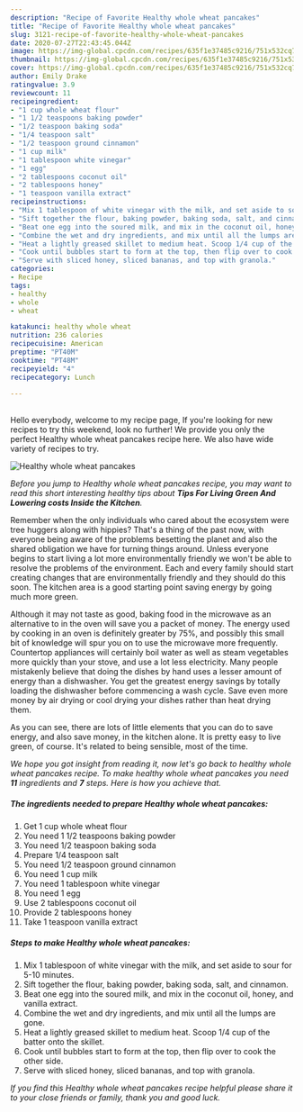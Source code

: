 ```yaml
---
description: "Recipe of Favorite Healthy whole wheat pancakes"
title: "Recipe of Favorite Healthy whole wheat pancakes"
slug: 3121-recipe-of-favorite-healthy-whole-wheat-pancakes
date: 2020-07-27T22:43:45.044Z
image: https://img-global.cpcdn.com/recipes/635f1e37485c9216/751x532cq70/healthy-whole-wheat-pancakes-recipe-main-photo.jpg
thumbnail: https://img-global.cpcdn.com/recipes/635f1e37485c9216/751x532cq70/healthy-whole-wheat-pancakes-recipe-main-photo.jpg
cover: https://img-global.cpcdn.com/recipes/635f1e37485c9216/751x532cq70/healthy-whole-wheat-pancakes-recipe-main-photo.jpg
author: Emily Drake
ratingvalue: 3.9
reviewcount: 11
recipeingredient:
- "1 cup whole wheat flour"
- "1 1/2 teaspoons baking powder"
- "1/2 teaspoon baking soda"
- "1/4 teaspoon salt"
- "1/2 teaspoon ground cinnamon"
- "1 cup milk"
- "1 tablespoon white vinegar"
- "1 egg"
- "2 tablespoons coconut oil"
- "2 tablespoons honey"
- "1 teaspoon vanilla extract"
recipeinstructions:
- "Mix 1 tablespoon of white vinegar with the milk, and set aside to sour for 5-10 minutes."
- "Sift together the flour, baking powder, baking soda, salt, and cinnamon."
- "Beat one egg into the soured milk, and mix in the coconut oil, honey, and vanilla extract."
- "Combine the wet and dry ingredients, and mix until all the lumps are gone."
- "Heat a lightly greased skillet to medium heat. Scoop 1/4 cup of the batter onto the skillet."
- "Cook until bubbles start to form at the top, then flip over to cook the other side."
- "Serve with sliced honey, sliced bananas, and top with granola."
categories:
- Recipe
tags:
- healthy
- whole
- wheat

katakunci: healthy whole wheat 
nutrition: 236 calories
recipecuisine: American
preptime: "PT40M"
cooktime: "PT48M"
recipeyield: "4"
recipecategory: Lunch

---
```

<br>
Hello everybody, welcome to my recipe page, If you're looking for new recipes to try this weekend, look no further! We provide you only the perfect Healthy whole wheat pancakes recipe here. We also have wide variety of recipes to try.
<br>


![Healthy whole wheat pancakes](https://img-global.cpcdn.com/recipes/635f1e37485c9216/751x532cq70/healthy-whole-wheat-pancakes-recipe-main-photo.jpg)

<i>Before you jump to Healthy whole wheat pancakes recipe, you may want to read this short interesting healthy tips about 
<strong>Tips For Living Green And Lowering costs Inside the Kitchen</strong>.</i>
</br>

Remember when the only individuals who cared about the ecosystem were tree huggers along with hippies? That's a thing of the past now, with everyone being aware of the problems besetting the planet and also the shared obligation we have for turning things around. Unless everyone begins to start living a lot more environmentally friendly we won't be able to resolve the problems of the environment. Each and every family should start creating changes that are environmentally friendly and they should do this soon. The kitchen area is a good starting point saving energy by going much more green.

Although it may not taste as good, baking food in the microwave as an alternative to in the oven will save you a packet of money. The energy used by cooking in an oven is definitely greater by 75%, and possibly this small bit of knowledge will spur you on to use the microwave more frequently. Countertop appliances will certainly boil water as well as steam vegetables more quickly than your stove, and use a lot less electricity. Many people mistakenly believe that doing the dishes by hand uses a lesser amount of energy than a dishwasher. You get the greatest energy savings by totally loading the dishwasher before commencing a wash cycle. Save even more money by air drying or cool drying your dishes rather than heat drying them.

As you can see, there are lots of little elements that you can do to save energy, and also save money, in the kitchen alone. It is pretty easy to live green, of course. It's related to being sensible, most of the time.


<i>We hope you got insight from reading it, now let's go back to healthy whole wheat pancakes recipe. To make healthy whole wheat pancakes you need <strong>11</strong> ingredients and <strong>7</strong> steps. Here is how you achieve that.
</i>

##### The ingredients needed to prepare Healthy whole wheat pancakes:

1. Get 1 cup whole wheat flour
1. You need 1 1/2 teaspoons baking powder
1. You need 1/2 teaspoon baking soda
1. Prepare 1/4 teaspoon salt
1. You need 1/2 teaspoon ground cinnamon
1. You need 1 cup milk
1. You need 1 tablespoon white vinegar
1. You need 1 egg
1. Use 2 tablespoons coconut oil
1. Provide 2 tablespoons honey
1. Take 1 teaspoon vanilla extract


##### Steps to make Healthy whole wheat pancakes:

1. Mix 1 tablespoon of white vinegar with the milk, and set aside to sour for 5-10 minutes.
1. Sift together the flour, baking powder, baking soda, salt, and cinnamon.
1. Beat one egg into the soured milk, and mix in the coconut oil, honey, and vanilla extract.
1. Combine the wet and dry ingredients, and mix until all the lumps are gone.
1. Heat a lightly greased skillet to medium heat. Scoop 1/4 cup of the batter onto the skillet.
1. Cook until bubbles start to form at the top, then flip over to cook the other side.
1. Serve with sliced honey, sliced bananas, and top with granola.


<i>If you find this Healthy whole wheat pancakes recipe helpful please share it to your close friends or family, thank you and good luck.</i>
